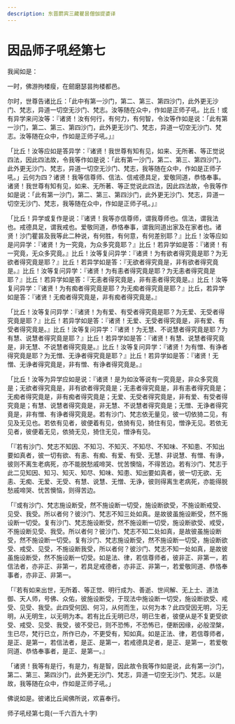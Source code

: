 ```yaml
---
description: 东晋罽宾三藏瞿昙僧伽提婆译
---
```


# 因品师子吼经第七

我闻如是：

一时，佛游拘楼瘦，在劒磨瑟昙拘楼都邑。

尔时，世尊告诸比丘：「此中有第一沙门，第二、第三、第四沙门，此外更无沙门、梵志，异道一切空无沙门、梵志。汝等随在众中，作如是正师子吼。比丘！或有异学来问汝等：『诸贤！汝有何行，有何力，有何智，令汝等作如是说：「此有第一沙门，第二、第三、第四沙门，此外更无沙门、梵志，异道一切空无沙门、梵志。汝等随在众中，作如是正师子吼。」』

「比丘！汝等应如是答异学：『诸贤！我世尊有知有见，如来、无所著、等正觉说四法，因此四法故，令我等作如是说：「此有第一沙门，第二、第三、第四沙门，此外更无沙门、梵志，异道一切空无沙门、梵志，我等随在众中，作如是正师子吼。」云何为四？诸贤！我等信尊师、信法、信戒德具足，爱敬同道，恭恪奉事。诸贤！我世尊有知有见，如来、无所著、等正觉说此四法，因此四法故，令我等作如是说：「此有第一沙门，第二、第三、第四沙门，此外更无沙门、梵志，异道一切空无沙门、梵志，我等随在众中，作如是正师子吼。」』

「比丘！异学或复作是说：『诸贤！我等亦信尊师，谓我尊师也。信法，谓我法也。戒德具足，谓我戒也。爱敬同道，恭恪奉事，谓我同道出家及在家者也。诸贤！沙门瞿昙及我等此二种说，有何胜，有何意，有何差别耶？』比丘！汝等应如是问异学：『诸贤！为一究竟，为众多究竟耶？』比丘！若异学如是答：『诸贤！有一究竟，无众多究竟。』比丘！汝等复问异学：『诸贤！为有欲者得究竟是耶？为无欲者得究竟是耶？』比丘！若异学如是答：『无欲者得究竟是，非有欲者得究竟是。』比丘！汝等复问异学：『诸贤！为有恚者得究竟是耶？为无恚者得究竟是耶？』比丘！若异学如是答：『无恚者得究竟是，非有恚者得究竟是。』比丘！汝等复问异学：『诸贤！为有痴者得究竟是耶？为无痴者得究竟是耶？』比丘，若异学如是答：『诸贤！无痴者得究竟是，非有痴者得究竟是。』

「比丘！汝等复问异学：『诸贤！为有爱、有受者得究竟是耶？为无爱、无受者得究竟是耶？』比丘！若异学如是答：『诸贤！无爱、无受者得究竟是，非有爱、有受者得究竟是。』比丘！汝等复问异学：『诸贤！为无慧、不说慧者得究竟是耶？为有慧、说慧者得究竟是耶？』比丘！若异学如是答：『诸贤！有慧、说慧者得究竟是，非无慧、不说慧者得究竟是。』比丘！汝等复问异学：『诸贤！为有憎、有诤者得究竟是耶？为无憎、无诤者得究竟是耶？』比丘！若异学如是答：『诸贤！无憎、无诤者得究竟是，非有憎、有诤者得究竟是。』

「比丘！汝等为异学应如是说：『诸贤！是为如汝等说有一究竟是，非众多究竟是；无欲者得究竟是，非有欲者得究竟是；无恚者得究竟是，非有恚者得究竟是；无痴者得究竟是，非有痴者得究竟是；无爱、无受者得究竟是，非有爱、有受者得究竟是；有慧、说慧者得究竟是，非无慧、不说慧者得究竟是；无憎、无诤者得究竟是，非有憎、有诤者得究竟是。若有沙门、梵志依无量见，彼一切依猗二见，有见及无见也。若依有见者，彼便着有见，依猗有见，猗住有见，憎诤无见。若依无见者，彼便着无见，依猗无见，猗住无见，憎诤有见。

「『若有沙门、梵志不知因、不知习、不知灭、不知尽、不知味、不知患、不知出要如真者，彼一切有欲、有恚、有痴、有爱、有受、无慧、非说慧、有憎、有诤，彼则不离生老病死，亦不能脱愁戚啼哭、忧苦懊恼，不得苦边。若有沙门、梵志于此二见知因、知习、知灭、知尽、知味、知患、知出要如真者，彼一切无欲、无恚、无痴、无爱、无受、有慧、说慧、无憎、无诤，彼则得离生老病死，亦能得脱愁戚啼哭、忧苦懊恼，则得苦边。

「『或有沙门、梵志施设断受，然不施设断一切受，施设断欲受，不施设断戒受、见受、我受。所以者何？彼沙门、梵志不知三处如真。是故彼虽施设断受，然不施设断一切受。复有沙门、梵志施设断受，然不施设断一切受，施设断欲受、戒受，不施设断见受、我受。所以者何？彼沙门、梵志不知二处如真，是故彼虽施设断受，然不施设断一切受。复有沙门、梵志施设断受，然不施设断一切受，施设断欲受、戒受、见受，不施设断我受，所以者何？彼沙门、梵志不知一处如真，是故彼虽施设断受，然不施设断一切受。如是法、律，若信尊师者，彼非正、非第一，若信法者，亦非正、非第一，若具足戒德者，亦非正、非第一，若爱敬同道、恭恪奉事者，亦非正、非第一。

「『若有如来出世，无所着、等正觉、明行成为、善逝、世间解、无上士、道法御、天人师，号佛、众佑，彼施设断受，于现法中施设断一切受，施设断欲受、戒受、见受、我受。此四受何因、何习，从何而生，以何为本？此四受因无明，习无明，从无明生，以无明为本。若有比丘无明已尽，明已生者，彼便从是不复更受欲受、戒受、见受、我受，彼不受已，则不恐怖，不恐怖已，便断因缘，必般涅槃，生已尽，梵行已立，所作已办，不更受有，知如真。如是正法、律，若信尊师者，是正、是第一，若信法者，是正、是第一，若戒德具足者，是正、是第一，若爱敬同道、恭恪奉事者，是正、是第一。』

「诸贤！我等有是行，有是力，有是智，因此故令我等作如是说，此有第一沙门，第二、第三、第四沙门，此外更无沙门、梵志，异道一切空无沙门、梵志。以是故，我等随在众中，作如是正师子吼。」

佛说如是。彼诸比丘闻佛所说，欢喜奉行。

师子吼经第七竟(一千六百九十字)
